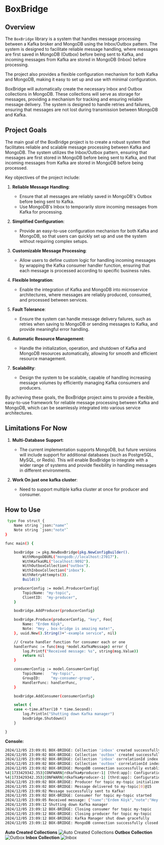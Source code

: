 # BoxBridge

## Overview

The `BoxBridge` library is a system that handles message processing between a Kafka broker and MongoDB using the Inbox/Outbox pattern. The system is designed to facilitate reliable message handling, where messages are first saved in MongoDB (Outbox) before being sent to Kafka, and incoming messages from Kafka are stored in MongoDB (Inbox) before processing.

The project also provides a flexible configuration mechanism for both Kafka and MongoDB, making it easy to set up and use with minimal configuration.

BoxBridge will automatically create the necessary Inbox and Outbox collections in MongoDB. These collections will serve as storage for messages, providing a mechanism for tracking and ensuring reliable message delivery. The system is designed to handle retries and failures, ensuring that messages are not lost during transmission between MongoDB and Kafka.

## Project Goals

The main goal of the BoxBridge project is to create a robust system that facilitates reliable and scalable message processing between Kafka and MongoDB. The system utilizes the Inbox/Outbox pattern, ensuring that messages are first stored in MongoDB before being sent to Kafka, and that incoming messages from Kafka are stored in MongoDB before being processed.

Key objectives of the project include:

1. **Reliable Message Handling**:
   - Ensure that all messages are reliably saved in MongoDB's Outbox before being sent to Kafka.
   - Use MongoDB's Inbox to temporarily store incoming messages from Kafka for processing.

2. **Simplified Configuration**:
   - Provide an easy-to-use configuration mechanism for both Kafka and MongoDB, so that users can quickly set up and use the system without requiring complex setups.

3. **Customizable Message Processing**:
   - Allow users to define custom logic for handling incoming messages by wrapping the Kafka consumer handler function, ensuring that each message is processed according to specific business rules.

4. **Flexible Integration**:
   - Enable the integration of Kafka and MongoDB into microservice architectures, where messages are reliably produced, consumed, and processed between services.

5. **Fault Tolerance**:
   - Ensure the system can handle message delivery failures, such as retries when saving to MongoDB or sending messages to Kafka, and provide meaningful error handling.

6. **Automatic Resource Management**:
   - Handle the initialization, operation, and shutdown of Kafka and MongoDB resources automatically, allowing for smooth and efficient resource management.

7. **Scalability**:
   - Design the system to be scalable, capable of handling increasing message volumes by efficiently managing Kafka consumers and producers.

By achieving these goals, the BoxBridge project aims to provide a flexible, easy-to-use framework for reliable message processing between Kafka and MongoDB, which can be seamlessly integrated into various service architectures.


## Limitations For Now

1. **Multi-Database Support**:
   - The current implementation supports MongoDB, but future versions will include support for additional databases (such as PostgreSQL, MySQL, or Redis). This will enable BoxBridge to integrate with a wider range of systems and provide flexibility in handling messages in different environments.

2. **Work On just one kafka cluster**:
   - Need to support multiple kafka cluster at once for producer and consumer.


## How to Use

```bash
 type Foo struct {
	Name string `json:"name"`
	Note string `json:"note"`
}

func main() {

	boxBridge := pkg.NewBoxBridge(pkg.NewConfigBuilder().
		WithMongoDBURL("mongodb://localhost:27017").
		WithKafkaURL("localhost:9092").
		WithOutboxCollection("outbox").
		WithInboxCollection("inbox").
		WithRetryAttempts(3).
		Build())

	producerConfig := model.ProducerConfig{
		TopicName: "my-topic",
		ClientID:  "my-producer",
	}

	boxBridge.AddProducer(producerConfig)

	boxBridge.Produce(producerConfig, "key", Foo{
		Name: "Erdem Köşk",
		Note: "Hey , box-bridge is amazing mate!",
	}, uuid.New().String()+"-example service", nil)

	// Create handler function for consumer each or one
	handlerFunc := func(msg *model.KafkaMessage) error {
		log.Printf("Received message: %s", string(msg.Value))
		return nil
	}

	consumerConfig := model.ConsumerConfig{
		TopicName:   "my-topic",
		GroupID:     "my-consumer-group",
		HandlerFunc: handlerFunc,
	}

	boxBridge.AddConsumer(consumerConfig)

	select {
	case <-time.After(10 * time.Second):
		log.Println("Shutting down Kafka manager")
		boxBridge.Shutdown()
	}

}
```
 **Console:**
 ```bash
2024/12/05 23:09:01 BOX-BRIDGE: Collection 'inbox' created successfully
2024/12/05 23:09:02 BOX-BRIDGE: Collection 'outbox' created successfully
2024/12/05 23:09:02 BOX-BRIDGE: Collection 'inbox' correlationId index created successfully
2024/12/05 23:09:02 BOX-BRIDGE: Collection 'outbox' correlationId index created successfully
2024/12/05 23:09:02 BOX-BRIDGE: MongoDB connection successfully established.
%4|1733429342.353|CONFWARN|rdkafka#producer-1| [thrd:app]: Configuration property group.id is a consumer property and will be ignored by this producer instance
%4|1733429342.353|CONFWARN|rdkafka#producer-1| [thrd:app]: Configuration property auto.offset.reset is a consumer property and will be ignored by this producer instance
2024/12/05 23:09:02 BOX-BRIDGE: Producer for topic my-topic initialized
2024/12/05 23:09:02 BOX-BRIDGE: Message delivered to my-topic[0]@15
2024/12/05 23:09:02 Message successfully sent to Kafka!
2024/12/05 23:09:02 BOX-BRIDGE: Consumer for topic my-topic started
2024/12/05 23:09:05 Received message: {"name":"Erdem Köşk","note":"Hey , box-bridge is amazing mate!"}
2024/12/05 23:09:12 Shutting down Kafka manager
2024/12/05 23:09:12 BOX-BRIDGE: Closing consumer for topic my-topic
2024/12/05 23:09:12 BOX-BRIDGE: Closing producer for topic my-topic
2024/12/05 23:09:12 BOX-BRIDGE: Kafka Manager shut down gracefully
2024/12/05 23:09:12 BOX-BRIDGE: MongoDB connection successfully closed.
```   


**Auto Created Collections**
![Auto Created Collections](https://i.imgur.com/8W5J0ek.png)
**Outbox Collection**
![Outbox](https://i.imgur.com/nYn2CK5.png)
**Inbox Collection**
![Inbox](https://i.imgur.com/gXoH5R5.png)